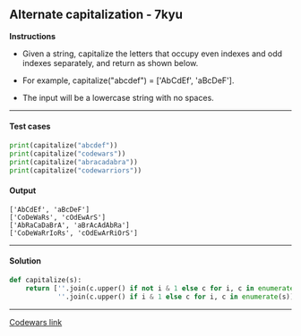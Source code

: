 ## Alternate capitalization - 7kyu

**Instructions**

- Given a string, capitalize the letters that occupy even indexes and odd indexes separately, and return as shown below.

- For example, capitalize("abcdef") = ['AbCdEf', 'aBcDeF'].

- The input will be a lowercase string with no spaces.

---

#### Test cases

```python
print(capitalize("abcdef"))
print(capitalize("codewars"))
print(capitalize("abracadabra"))
print(capitalize("codewarriors"))
```

#### Output
```
['AbCdEf', 'aBcDeF']
['CoDeWaRs', 'cOdEwArS']
['AbRaCaDaBrA', 'aBrAcAdAbRa']
['CoDeWaRrIoRs', 'cOdEwArRiOrS']
```

---

#### Solution

```python
def capitalize(s):
    return [''.join(c.upper() if not i & 1 else c for i, c in enumerate(s)),
            ''.join(c.upper() if i & 1 else c for i, c in enumerate(s))]
```

---

[Codewars link](https://www.codewars.com/kata/59cfc000aeb2844d16000075)
